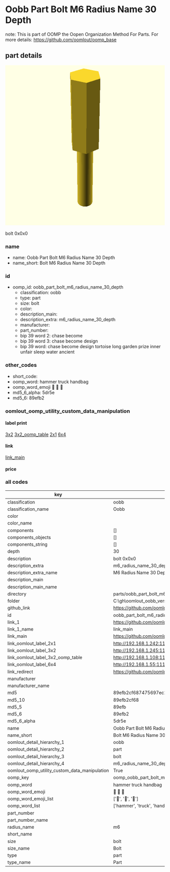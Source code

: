 # Oobb Part Bolt M6 Radius Name 30 Depth  

note: This is part of OOMP the Oopen Organization Method For Parts. For more details: https://github.com/oomlout/oomp_base

##  part details
  

[![](3dpr.png)](3dpr.png)

bolt 0x0x0



### name
* name: Oobb Part Bolt M6 Radius Name 30 Depth
* name_short: Bolt M6 Radius Name 30 Depth
### id
* oomp_id: oobb_part_bolt_m6_radius_name_30_depth
  * classification: oobb
  * type: part
  * size: bolt
  * color: 
  * description_main: 
  * description_extra: m6_radius_name_30_depth
  * manufacturer: 
  * part_number: 
  * bip 39 word 2: chase become
  * bip 39 word 3: chase become design
  * bip 39 word: chase become design tortoise long garden prize inner unfair sleep water ancient

### other_codes
* short_code: 
* oomp_word: hammer truck handbag
* oomp_word_emoji :hammer: :truck: :handbag:
* md5_6_alpha: 5dr5e
* md5_6: 89efb2






### oomlout_oomp_utility_custom_data_manipulation
#### label print
[3x2](http://192.168.1.245:1112/?label=oomp%205dr5e)
[3x2_oomp_table](http://192.168.1.108:1112/?label=oomp%205dr5e)
[2x1](http://192.168.1.242:1112/?label=oomp%205dr5e)
[6x4](http://192.168.1.55:1112/?label=oomp%205dr5e)    

#### link

[link_main](https://github.com/oomlout/oomlout_oobb_version_4_generated_parts/tree/main/navigation_oomp/oobb/part/bolt//m6_radius_name_30_depth/part)                              

#### price







### all codes 
| key | value |  
| --- | --- |  
| classification | oobb |  
| classification_name | Oobb |  
| color |  |  
| color_name |  |  
| components | [] |  
| components_objects | [] |  
| components_string | [] |  
| depth | 30 |  
| description | bolt 0x0x0 |  
| description_extra | m6_radius_name_30_depth |  
| description_extra_name | M6 Radius Name 30 Depth |  
| description_main |  |  
| description_main_name |  |  
| directory | parts/oobb_part_bolt_m6_radius_name_30_depth |  
| folder | C:\gh\oomlout_oobb_version_4_generated_parts\parts\oobb_part_bolt_m6_radius_name_30_depth |  
| github_link | https://github.com/oomlout/oomlout_oomp_part_src/tree/main/parts/oobb_part_bolt_m6_radius_name_30_depth |  
| id | oobb_part_bolt_m6_radius_name_30_depth |  
| link_1 | https://github.com/oomlout/oomlout_oobb_version_4_generated_parts/tree/main/navigation_oomp/oobb/part/bolt//m6_radius_name_30_depth/part |  
| link_1_name | link_main |  
| link_main | https://github.com/oomlout/oomlout_oobb_version_4_generated_parts/tree/main/navigation_oomp/oobb/part/bolt//m6_radius_name_30_depth/part |  
| link_oomlout_label_2x1 | http://192.168.1.242:1112/?label=oomp%205dr5e |  
| link_oomlout_label_3x2 | http://192.168.1.245:1112/?label=oomp%205dr5e |  
| link_oomlout_label_3x2_oomp_table | http://192.168.1.108:1112/?label=oomp%205dr5e |  
| link_oomlout_label_6x4 | http://192.168.1.55:1112/?label=oomp%205dr5e |  
| link_redirect | https://github.com/oomlout/oomlout_oobb_version_4_generated_parts/tree/main/parts/hardware_bolt_m6_30 |  
| manufacturer |  |  
| manufacturer_name |  |  
| md5 | 89efb2cf687475697ec1ee587784f935 |  
| md5_10 | 89efb2cf68 |  
| md5_5 | 89efb |  
| md5_6 | 89efb2 |  
| md5_6_alpha | 5dr5e |  
| name | Oobb Part Bolt M6 Radius Name 30 Depth |  
| name_short | Bolt M6 Radius Name 30 Depth |  
| oomlout_detail_hierarchy_1 | oobb |  
| oomlout_detail_hierarchy_2 | part |  
| oomlout_detail_hierarchy_3 | bolt |  
| oomlout_detail_hierarchy_4 | m6_radius_name_30_depth |  
| oomlout_oomp_utility_custom_data_manipulation | True |  
| oomp_key | oomp_oobb_part_bolt_m6_radius_name_30_depth |  
| oomp_word | hammer truck handbag |  
| oomp_word_emoji | :hammer: :truck: :handbag: |  
| oomp_word_emoji_list | [':hammer:', ':truck:', ':handbag:'] |  
| oomp_word_list | ['hammer', 'truck', 'handbag'] |  
| part_number |  |  
| part_number_name |  |  
| radius_name | m6 |  
| short_name |  |  
| size | bolt |  
| size_name | Bolt |  
| type | part |  
| type_name | Part |  

